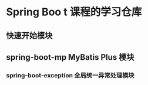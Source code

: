 # Spring Boo t 课程的学习仓库

## 快速开始模块

## spring-boot-mp MyBatis Plus 模块

### spring-boot-exception 全局统一异常处理模块